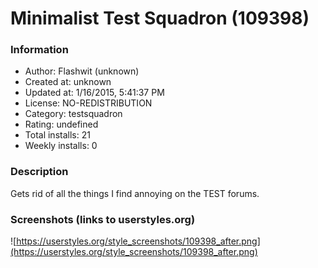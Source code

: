 # Minimalist Test Squadron (109398)

### Information
- Author: Flashwit (unknown)
- Created at: unknown
- Updated at: 1/16/2015, 5:41:37 PM
- License: NO-REDISTRIBUTION
- Category: testsquadron
- Rating: undefined
- Total installs: 21
- Weekly installs: 0


### Description
Gets rid of all the things I find annoying on the TEST forums.


### Screenshots (links to userstyles.org)
![https://userstyles.org/style_screenshots/109398_after.png](https://userstyles.org/style_screenshots/109398_after.png)


